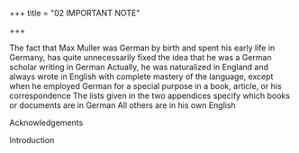 +++
title = "02 IMPORTANT NOTE"

+++

The fact that Max Muller was German by birth and spent his early life in Germany, has quite unnecessarily fixed the idea that he was a German scholar writing in German Actually, he was naturalized in England and always wrote in English with complete mastery of the language, except when he employed German for a special purpose in a book, article, or his correspondence The lists given in the two appendices specify which books or documents are in German All others are in his own English 



Acknowledgements 

Introduction 

